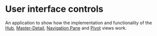 # User interface controls
An application to show how the implementation and functionality of the [Hub](https://docs.microsoft.com/en-us/uwp/api/Windows.UI.Xaml.Controls.Hub), [Master-Detail](https://docs.microsoft.com/en-us/windows/uwp/design/controls-and-patterns/master-details), [Navigation Pane](https://docs.microsoft.com/en-us/windows/uwp/design/controls-and-patterns/navigationview) and [Pivot](https://docs.microsoft.com/en-us/windows/uwp/design/controls-and-patterns/pivot) views work.
